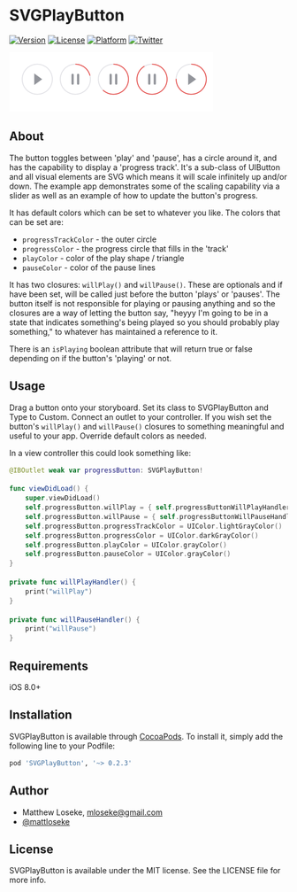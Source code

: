 # SVGPlayButton

[![Version](https://img.shields.io/cocoapods/v/SVGPlayButton.svg?style=flat)](http://cocoapods.org/pods/SVGPlayButton)
[![License](https://img.shields.io/cocoapods/l/SVGPlayButton.svg?style=flat)](http://cocoapods.org/pods/SVGPlayButton)
[![Platform](https://img.shields.io/cocoapods/p/SVGPlayButton.svg?style=flat)](http://cocoapods.org/pods/SVGPlayButton)
[![Twitter](https://img.shields.io/badge/twitter-%40mattloseke-blue.svg)](http://twitter.com/mattloseke)

![](./screenshot.png)

## About

The button toggles between 'play' and 'pause', has a circle around it, and has the capability to display a 'progress track'. It's a sub-class of UIButton and all visual elements are SVG which means it will scale infinitely up and/or down. The example app demonstrates some of the scaling capability via a slider as well as an example of how to update the button's progress.

It has default colors which can be set to whatever you like. The colors that can be set are:
* ```progressTrackColor``` - the outer circle
* ```progressColor``` - the progress circle that fills in the 'track'
* ```playColor``` - color of the play shape / triangle
* ```pauseColor``` - color of the pause lines

It has two closures: ```willPlay()``` and ```willPause()```. These are optionals and if have been set, will be called just before the button 'plays' or 'pauses'. The button itself is not responsible for playing or pausing anything and so the closures are a way of letting the button say, "heyyy I'm going to be in a state that indicates something's being played so you should probably play something," to whatever has maintained a reference to it.

There is an ```isPlaying``` boolean attribute that will return true or false depending on if the button's 'playing' or not.

## Usage

Drag a button onto your storyboard. Set its class to SVGPlayButton and Type to Custom. Connect an outlet to your controller. If you wish set the button's ```willPlay()``` and ```willPause()``` closures to something meaningful and useful to your app. Override default colors as needed.

In a view controller this could look something like:

```swift
@IBOutlet weak var progressButton: SVGPlayButton!

func viewDidLoad() {
    super.viewDidLoad()
    self.progressButton.willPlay = { self.progressButtonWillPlayHandler() }
    self.progressButton.willPause = { self.progressButtonWillPauseHandler() }
    self.progressButton.progressTrackColor = UIColor.lightGrayColor()
    self.progressButton.progressColor = UIColor.darkGrayColor()
    self.progressButton.playColor = UIColor.grayColor()
    self.progressButton.pauseColor = UIColor.grayColor()
}

private func willPlayHandler() {
    print("willPlay")
}

private func willPauseHandler() {
    print("willPause")
}
```

## Requirements
iOS 8.0+
## Installation

SVGPlayButton is available through [CocoaPods](http://cocoapods.org). To install
it, simply add the following line to your Podfile:

```ruby
pod 'SVGPlayButton', '~> 0.2.3'
```

## Author

* Matthew Loseke, mloseke@gmail.com
* [@mattloseke](twitter.com/mattloseke)

## License

SVGPlayButton is available under the MIT license. See the LICENSE file for more info.
